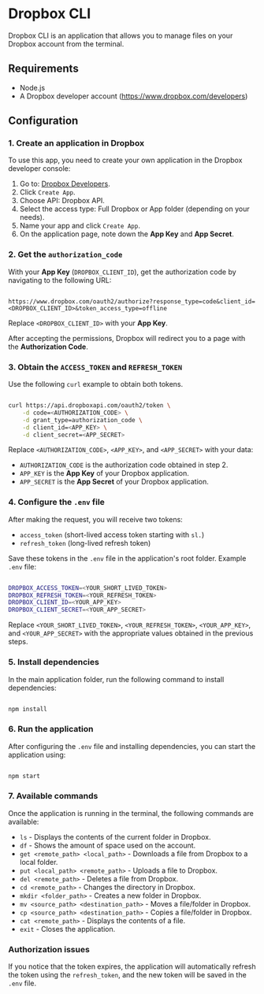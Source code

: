 # Dropbox CLI

Dropbox CLI is an application that allows you to manage files on your Dropbox account from the terminal.

## Requirements

- Node.js
- A Dropbox developer account (https://www.dropbox.com/developers)

## Configuration

### 1. Create an application in Dropbox

To use this app, you need to create your own application in the Dropbox developer console:

1. Go to: [Dropbox Developers](https://www.dropbox.com/developers/apps).
2. Click `Create App`.
3. Choose API: Dropbox API.
4. Select the access type: Full Dropbox or App folder (depending on your needs).
5. Name your app and click `Create App`.
6. On the application page, note down the **App Key** and **App Secret**.

### 2. Get the `authorization_code`

With your **App Key** (`DROPBOX_CLIENT_ID`), get the authorization code by navigating to the following URL:

```

https://www.dropbox.com/oauth2/authorize?response_type=code&client_id=<DROPBOX_CLIENT_ID>&token_access_type=offline

```

Replace `<DROPBOX_CLIENT_ID>` with your **App Key**.

After accepting the permissions, Dropbox will redirect you to a page with the **Authorization Code**.

### 3. Obtain the `ACCESS_TOKEN` and `REFRESH_TOKEN`

Use the following `curl` example to obtain both tokens.

```bash

curl https://api.dropboxapi.com/oauth2/token \
    -d code=<AUTHORIZATION_CODE> \
    -d grant_type=authorization_code \
    -d client_id=<APP_KEY> \
    -d client_secret=<APP_SECRET>

```

Replace `<AUTHORIZATION_CODE>`, `<APP_KEY>`, and `<APP_SECRET>` with your data:

- `AUTHORIZATION_CODE` is the authorization code obtained in step 2.
- `APP_KEY` is the **App Key** of your Dropbox application.
- `APP_SECRET` is the **App Secret** of your Dropbox application.

### 4. Configure the `.env` file

After making the request, you will receive two tokens:

- `access_token` (short-lived access token starting with `sl.`)
- `refresh_token` (long-lived refresh token)

Save these tokens in the `.env` file in the application's root folder. Example `.env` file:

```bash

DROPBOX_ACCESS_TOKEN=<YOUR_SHORT_LIVED_TOKEN>
DROPBOX_REFRESH_TOKEN=<YOUR_REFRESH_TOKEN>
DROPBOX_CLIENT_ID=<YOUR_APP_KEY>
DROPBOX_CLIENT_SECRET=<YOUR_APP_SECRET>

```

Replace `<YOUR_SHORT_LIVED_TOKEN>`, `<YOUR_REFRESH_TOKEN>`, `<YOUR_APP_KEY>`, and `<YOUR_APP_SECRET>` with the appropriate values obtained in the previous steps.

### 5. Install dependencies

In the main application folder, run the following command to install dependencies:

```bash

npm install

```

### 6. Run the application

After configuring the `.env` file and installing dependencies, you can start the application using:

```bash

npm start

```

### 7. Available commands

Once the application is running in the terminal, the following commands are available:

- `ls` - Displays the contents of the current folder in Dropbox.
- `df` - Shows the amount of space used on the account.
- `get <remote_path> <local_path>` - Downloads a file from Dropbox to a local folder.
- `put <local_path> <remote_path>` - Uploads a file to Dropbox.
- `del <remote_path>` - Deletes a file from Dropbox.
- `cd <remote_path>` - Changes the directory in Dropbox.
- `mkdir <folder_path>` - Creates a new folder in Dropbox.
- `mv <source_path> <destination_path>` - Moves a file/folder in Dropbox.
- `cp <source_path> <destination_path>` - Copies a file/folder in Dropbox.
- `cat <remote_path>` - Displays the contents of a file.
- `exit` - Closes the application.

### Authorization issues

If you notice that the token expires, the application will automatically refresh the token using the `refresh_token`, and the new token will be saved in the `.env` file.
